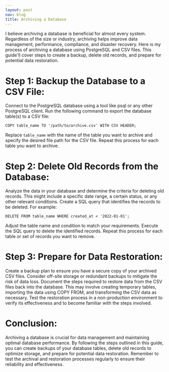 ```yaml
---
layout: post
nav: blog
title: Archiving a Database
---
```

I believe archiving a database is beneficial for almost every system. Regardless of the size or industry, archiving helps improve data management, performance, compliance, and disaster recovery. Here is my process of archiving a database using PostgreSQL and CSV files. This guide'll cover steps to create a backup, delete old records, and prepare for potential data restoration.

# Step 1: Backup the Database to a CSV File:

Connect to the PostgreSQL database using a tool like psql or any other PostgreSQL client.
Run the following command to export the database table(s) to a CSV file:
```
COPY table_name TO '/path/to/archive.csv' WITH CSV HEADER;
```
Replace `table_name` with the name of the table you want to archive and specify the desired file path for the CSV file.
Repeat this process for each table you want to archive.

# Step 2: Delete Old Records from the Database:

Analyze the data in your database and determine the criteria for deleting old records. This might include a specific date range, a certain status, or any other relevant conditions.
Create a SQL query that identifies the records to be deleted. For example:
```
DELETE FROM table_name WHERE created_at < '2022-01-01';
```
Adjust the table name and condition to match your requirements.
Execute the SQL query to delete the identified records.
Repeat this process for each table or set of records you want to remove.

# Step 3: Prepare for Data Restoration:

Create a backup plan to ensure you have a secure copy of your archived CSV files. Consider off-site storage or redundant backups to mitigate the risk of data loss.
Document the steps required to restore data from the CSV files back into the database. This may involve creating temporary tables, importing the data using COPY FROM, and transforming the CSV data as necessary.
Test the restoration process in a non-production environment to verify its effectiveness and to become familiar with the steps involved.

# Conclusion:
Archiving a database is crucial for data management and maintaining optimal database performance. By following the steps outlined in this guide, you can create backups of your database tables, delete old records to optimize storage, and prepare for potential data restoration. Remember to test the archival and restoration processes regularly to ensure their reliability and effectiveness.
